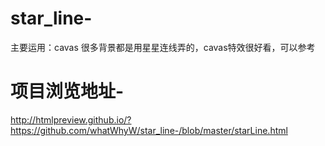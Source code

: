 # star_line-
主要运用：cavas
很多背景都是用星星连线弄的，cavas特效很好看，可以参考
# 项目浏览地址-
http://htmlpreview.github.io/?https://github.com/whatWhyW/star_line-/blob/master/starLine.html
